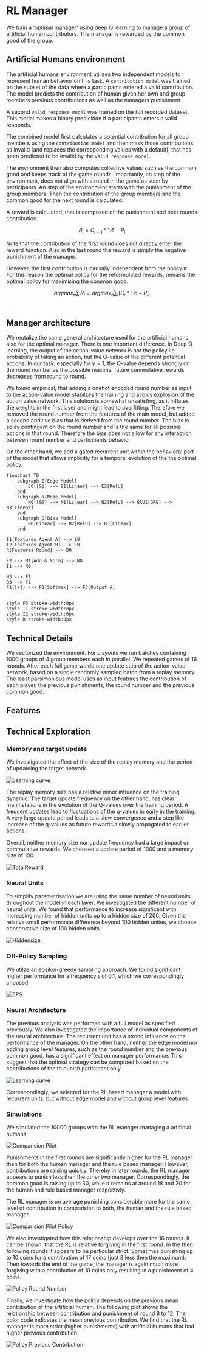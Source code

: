 # RL Manager

We train a 'optimal manager' using deep Q learning to manage a group of
artificial human contributors. The manager is rewarded by the common good of the group.

## Artificial Humans environment

The artificial humans environment utilizes two independent models to represent
human behavior on this task. A `contribution model` was trained on the subset of
the data where a participants entered a valid contribution. The model predicts
the contribution of human given her own and group members previous contributions
as well as the managers punishment.

A second `valid response model` was trained on the full recorded dataset. This
model makes a binary predicition if a participants enters a valid responds.

The combined model first calculates a potential contribution for all group
members using the `contribution model` and then mask those contributions as
invalid (and replaces the corresponding values with a default), that has been
predicted to be invalid by the `valid response model`.

The environment then also computes collective values such as the common good and
keeps track of the game rounds. Importantly, an step of the environment, does not
align with a round in the game as seen by participants. An step of the
environment starts with the punishment of the group members. Then the
contribution of the group members and the common good for the next round is calculated.

A reward is calculated, that is composed of the punishment and next rounds
contribution.

$$
R_i = C_{i+1} * 1.6 - P_{i}
$$

Note that the contribution of the first round does not directly enter the reward
function. Also in the last round the reward is simply the negative punishment of
the manager.

However, the first contribution is causally independent from the policy ${\pi}$.
For this reason the optimal policy for the reformulated rewards, remains the
optimal policy for maximising the common good.

$$
arg max_{\pi} \sum_i R_i = arg max_{\pi} \sum_i (C_i * 1.6 - P_i)
$$.

## Manager architecture

We reutalize the same general architecture used for the artificial humans also
for the optimal manager. There is one important difference. In Deep Q learning,
the output of the action-value network is not the policy i.e. probability of taking
an action, but the Q-value of the different potential actions. In our task,
especially for $\gamma = 1$, the Q-value depends strongly on the round number as
the possible maximal future cummulative rewards decreases from round to round.

We found empirical, that adding a onehot encoded round number as input to the
action-value model stabilzes the training and avoids explosion of the action value
network. This solution is somewhat unsatisfing, as it inflates the weights in
the first layer and might lead to overfitting. Therefore we removed the round
number from the features of the main model, but added a second additive bias
that is derived from the round number. The bias is soley contingent on the round
number and is the same for all possible actions in that round. Therefore the
bias does not allow for any interaction between round number and
participants behavior.

On the other hand, we add a gated recurrent unit within the behavioral part of
the model that allows implicitly for a temporal evolution of the the optimal policy.

```mermaid
flowchart TD
    subgraph E[Edge Model]
        E0([&]) --> E1[Linear] --> E2[RelU]
    end
    subgraph N[Node Model]
        N0([&]) --> N1[Linear] --> N2[RelU] --> GRU1[GRU] --> N3[Linear]
    end
    subgraph B[Bias Model]
        B0[Linear] --> B2[RelU] --> B3[Linear]
    end

I1[Features Agent A] --> E0
I2[Features Agent B] --> E0
R[Features Round] --> B0

E2 --> M1[Add & Norm] --> N0
I1 --> N0

N3 --> F1
B3 --> F1
F1([+]) --> F2[Softmax] --> F3[Output A]


style F3 stroke-width:0px
style I1 stroke-width:0px
style I2 stroke-width:0px
style R stroke-width:0px
```


## Technical Details

We vectorized the environment. For playouts we run batches containing 1000
groups of 4 group members each in parallel. We repeated games of 16 rounds.
After each full game we do one update step of the action-value network, based on
a single randomly sampled batch from a replay memory. The least parsimonious
model uses as input features the contribution of each player, the previous
punishments, the round number and the previous common good.

## Features

## Technical Exploration

### Memory and target update

We investigated the effect of the size of the replay memory and the period of updateing the target network.

![Learning
curve](../notebooks/evalutation/archive/plots/manager_v3_16_target_updated3/q_values.jpg)

The replay memory size has a relative minor influence on the training dynamic.
The target update frequency on the other hand, has clear manifistations in the
evolution of the Q-values over the training period. A frequent updates lead
to fluctuations of the q-values in early in the training. A very large update
period leads to a slow convergence and a step like increase of the q-values as
future rewards a slowly propagated to earlier actions.

Overall, neither memory size nor update frequency had a large impact on
commulative rewards. We choosed a update period of 1000 and a memory size of 100.


![TotalReward](../notebooks/evalutation/archive/plots/manager_v3_16_target_updated3/cum_reward.jpg)


### Neural Units

To simplify parametrisation we are using the same number of neural units
throughout the model in each layer. We investigated the different number of
neural units. We found that performance to increase significant with increasing
number of hidden units up to a hidden size of 200. Given the relative small
performance difference beyond 100 hidden unites, we choose conservative size of
100 hidden units.

![Hiddensize](../notebooks/evalutation/archive/plots/manager_v3_13_hiddensize3/model_comparision.jpg)

### Off-Policy Sampling

We utilze an epsilon-greedy sampling approach. We found significant higher
performance for a frequency $\epsilon$ of $0.1$, which we correspondingly choosed.

![EPS](../notebooks/evalutation/archive/plots/manager_v3_14_eps3/model_comparision.jpg)

### Neural Architecture

The previous analysis was performed with a full model as specified previously.
We also investigated the importance of individual components of the neural
architecture. The recurrent unit has a strong influence on the performance of
the manager. On the other hand, neither the edge model nor adding group
level features, such as the round number and the previous common good, has a
significant effect on manager performance. This suggest that the optimal
strategy can be computed based on the contributions of the to punish participant
only.

![Learning
curve](../notebooks/evalutation/archive/plots/manager_v3_17_model3/model_comparision.jpg)

Correspondingly, we selected for the RL based manager a model with recurrent
units, but without edge model and without group level features.

### Simulations

We simulated the 10000 groups with the RL manager managing a artificial humans.

![Comparision Pilot](../notebooks/test_manager/plots/simulate_ah_om/comparison_pilot.jpg)

Punishments in the first rounds are significantly higher for the RL manager then
for both the human
manager and the rule based manager. However,
contributions are raising quickly. Thereby in later rounds, the RL manager
appears to punish less then the other two manager. Correspondingly, the common
good is raising up to 30, while it remains at around 18 and 20 for the human and
rule based manager respectivly.

The RL manager is on average punishing considerable more for the same level of
contribution in comparision to both, the human and the rule based manager.

![Comparision Pilot Policy](../notebooks/test_manager/plots/simulate_ah_om/comparison_pilot_policy.jpg)

We also investigated how this relationship develops over the 16 rounds. It can
be shown, that the RL is relative forgiving in the first round. In the then
following rounds it appears to be particular strict. Sometimes punishing up to
10 coins for a contribution of 17 coins (just 3 less then the maximum). Then
towards the end of the game, the manager is again much more forgiving with a
contribution of 10 coins only resulting in a punishment of 4 coins.

![Policy Round Number](../notebooks/test_manager/plots/simulate_ah_om/policy_round_number.jpg)

Finally, we investigate how the policy depends on the previous mean contribution of the
artificial human. The following plot shows the relationship between contribution
and punishment of round 8 to 12. The color code indicates the mean previous
contribution. We find that the RL manager is more strict (higher punishments)
with artificial humans that had higher previous contribution.

![Policy Previous Contribution](../notebooks/test_manager/plots/simulate_ah_om/policy_prev_contribution.jpg)



